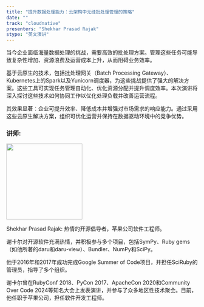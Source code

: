 ```yaml
---
title: "提升数据处理能力：云架构中无缝批处理管理的策略"
date: ""
track: "cloudnative"
presenters: "Shekhar Prasad Rajak"
stype: "英文演讲"
---
```



当今企业面临海量数据处理的挑战，需要高效的批处理方案。管理这些任务可能导致复杂性增加、资源浪费及运营成本上升，从而阻碍业务效率。

基于云原生的技术，包括批处理网关（Batch Processing Gateway）、Kubernetes上的Spark以及Yunicorn调度器，为这些挑战提供了强大的解决方案。这些工具可实现任务管理自动化、优化资源分配并提升调度效率。本次演讲将深入探讨这些技术如何协同工作以优化处理负载并改善运营流程。

其效果显著：企业可提升效率、降低成本并增强对市场需求的响应能力。通过采用这些云原生解决方案，组织可优化运营并保持在数据驱动环境中的竞争优势。

### 讲师:

<img src="https://sessionize.com/image/7609-400o400o1-YbaJq6TQuhpFBv63wn2hn8.jpg" width="200" /><br/>

Shekhar Prasad Rajak: 热情的开源倡导者，苹果公司软件工程师。

谢卡尔对开源软件充满热情，并积极参与多个项目，包括SymPy、Ruby gems（如他所著的daru和daru-view）、Bundler、NumPy和SciPy。  

他于2016年和2017年成功完成Google Summer of Code项目，并担任SciRuby的管理员，指导了多个组织。

谢卡尔曾在RubyConf 2018、PyCon 2017、ApacheCon 2020和Community Over Code 2024等知名大会上发表演讲，并参与了众多地区性技术聚会。目前，他任职于苹果公司，担任软件开发工程师。